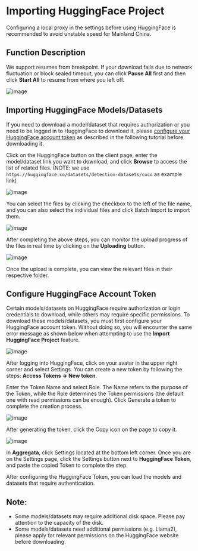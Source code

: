 # Importing HuggingFace Project
Configuring a local proxy in the settings before using HuggingFace is recommended to avoid unstable speed for Mainland China.
## Function Description
We support resumes from breakpoint. If your download fails due to network fluctuation or block sealed timeout, you can click  **Pause All** first and then click **Start All** to resume from where you left off.

![image](https://github.com/Aggregata-xyz/aggregata/assets/158275971/e6873c45-fd48-4f3d-ae50-e5f5e224836a)

## Importing HuggingFace Models/Datasets
If you need to download a model/dataset that requires authorization or you need to be logged in to HuggingFace to download it, please [configure your HuggingFace account token](#configure-huggingface-account-token) as described in the following tutorial before downloading it.

Click on the HuggingFace button on the client page, enter the model/dataset link you want to download, and click **Browse** to access the list of related files. (NOTE: we use `https://huggingface.co/datasets/detection-datasets/coco` as example link)

![image](https://github.com/Aggregata-xyz/aggregata/assets/158275971/e424a1ac-44bb-47bd-83bc-5079f9ce67b5)

You can select the files by clicking the checkbox to the left of the file name, and you can also select the individual files and click Batch Import to import them.

![image](https://github.com/Aggregata-xyz/aggregata/assets/158275971/784b3792-b90d-4b96-a337-139d163079ea)

After completing the above steps, you can monitor the upload progress of the files in real time by clicking on the **Uploading** button.

![image](https://github.com/Aggregata-xyz/aggregata/assets/158275971/a109f44c-72b9-4f9d-ac5e-6bd74b3c2d72)

Once the upload is complete, you can view the relevant files in their respective folder.

## Configure HuggingFace Account Token
Certain models/datasets on HuggingFace require authorization or login credentials to download, while others may require specific permissions. To download these models/datasets, you must first configure your HuggingFace account token. Without doing so, you will encounter the same error message as shown below when attempting to use the **Import HuggingFace Project** feature.

![image](https://github.com/Aggregata-xyz/aggregata/assets/158275971/b319e7de-27b3-4d85-8907-03b0ae817f00)

After logging into HuggingFace, click on your avatar in the upper right corner and select Settings.
You can create a new token by following the steps: **Access Tokens -> New token**.

Enter the Token Name and select Role. The Name refers to the purpose of the Token, while the Role determines the Token permissions (the default one with read permissions can be enough). Click Generate a token to complete the creation process.

![image](https://github.com/Aggregata-xyz/aggregata/assets/158275971/a4131a7a-fa5f-472c-ba4e-f2c9acfafc66)

After generating the token, click the Copy icon on the page to copy it.

![image](https://github.com/Aggregata-xyz/aggregata/assets/158275971/57ff9ace-407b-4cc4-8fc7-1fb0fc13f6b5)

In **Aggregata**, click Settings located at the bottom left corner. Once you are on the Settings page, click the Settings button next to **HuggingFace Token**, and paste the copied Token to complete the step.

After configuring the HuggingFace Token, you can load the models and datasets that require authentication.

## Note:
- Some models/datasets may require additional disk space. Please pay attention to the capacity of the disk.
- Some models/datasets need additional permissions (e.g. Llama2), please apply for relevant permissions on the HuggingFace website before downloading.

